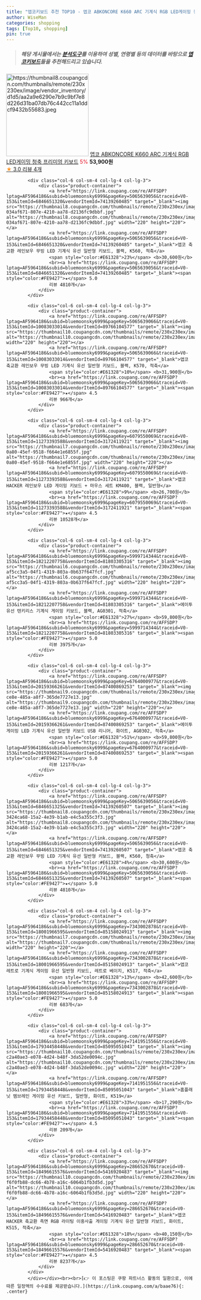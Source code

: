 ```yaml
---
title: "앱코키보드 추천 TOP10 - 앱코 ABKONCORE K660 ARC 기계식 RGB LED게이밍 청축 프리미엄 키보드"
author: WiseMan
categories: shopping
tags: [Top10, shopping]
pin: true
---
```


> ##### 해당 게시물에서는 [**분석도구**](https://itemscout.io/)를 이용하여 **성별**, **연령별** 등의 데이터를 바탕으로 [**앱코키보드**](https://link.coupang.com/a/baae76)들을 추천해드리고 있습니다.
<div class="container"><div class="row">
            <div class="col-6 col-sm-4 col-lg-4 col-lg-3">
                <div class="product-container">
                    <a href="https://link.coupang.com/re/AFFSDP?lptag=AF5964186&subid=bluemoonsky6999&pageKey=7668484801&traceid=V0-153&itemId=20450219415&vendorItemId=87530575033" target="_blank"><img src="https://thumbnail8.coupangcdn.com/thumbnails/remote/230x230ex/image/vendor_inventory/d1d5/aa2a9e6290e7b9c9bf7e8d226d31ba07db76c442cc11a1ddcf9432b55683.jpeg" alt="https://thumbnail8.coupangcdn.com/thumbnails/remote/230x230ex/image/vendor_inventory/d1d5/aa2a9e6290e7b9c9bf7e8d226d31ba07db76c442cc11a1ddcf9432b55683.jpeg" width="220" height="220"></a>
                    <a href="https://link.coupang.com/re/AFFSDP?lptag=AF5964186&subid=bluemoonsky6999&pageKey=7668484801&traceid=V0-153&itemId=20450219415&vendorItemId=87530575033" target="_blank">앱코 ABKONCORE K660 ARC 기계식 RGB LED게이밍 청축 프리미엄 키보드</a>
                    <span style="color:#E61328">5%</span> <b>53,900원</b>
                    <br><a href="https://link.coupang.com/re/AFFSDP?lptag=AF5964186&subid=bluemoonsky6999&pageKey=7668484801&traceid=V0-153&itemId=20450219415&vendorItemId=87530575033" target="_blank"><span style="color:#FE9427">★</span> 3.0
                    리뷰 4개</a>
                </div>
            </div>
            
            <div class="col-6 col-sm-4 col-lg-4 col-lg-3">
                <div class="product-container">
                    <a href="https://link.coupang.com/re/AFFSDP?lptag=AF5964186&subid=bluemoonsky6999&pageKey=5065639056&traceid=V0-153&itemId=6846651320&vendorItemId=74139260485" target="_blank"><img src="https://thumbnail8.coupangcdn.com/thumbnails/remote/230x230ex/image/retail/images/1223427021514173-034af671-807e-4210-aa78-d2136fc9dbbf.jpg" alt="https://thumbnail8.coupangcdn.com/thumbnails/remote/230x230ex/image/retail/images/1223427021514173-034af671-807e-4210-aa78-d2136fc9dbbf.jpg" width="220" height="220"></a>
                    <a href="https://link.coupang.com/re/AFFSDP?lptag=AF5964186&subid=bluemoonsky6999&pageKey=5065639056&traceid=V0-153&itemId=6846651320&vendorItemId=74139260485" target="_blank">앱코 축교환 레인보우 무빙 LED 기계식 유선 일반형 키보드, 블랙, K560, 적축</a>
                    <span style="color:#E61328">23%</span> <b>30,600원</b>
                    <br><a href="https://link.coupang.com/re/AFFSDP?lptag=AF5964186&subid=bluemoonsky6999&pageKey=5065639056&traceid=V0-153&itemId=6846651320&vendorItemId=74139260485" target="_blank"><span style="color:#FE9427">★</span> 5.0
                    리뷰 4810개</a>
                </div>
            </div>
            
            <div class="col-6 col-sm-4 col-lg-4 col-lg-3">
                <div class="product-container">
                    <a href="https://link.coupang.com/re/AFFSDP?lptag=AF5964186&subid=bluemoonsky6999&pageKey=5065639066&traceid=V0-153&itemId=10083033014&vendorItemId=89766104577" target="_blank"><img src="https://thumbnail10.coupangcdn.com/thumbnails/remote/230x230ex/image/vendor_inventory/76a8/904bfbbeddabcd6a58eed1faf1e9f2df40520375bf5eb88bf03e1178c379.jpeg" alt="https://thumbnail10.coupangcdn.com/thumbnails/remote/230x230ex/image/vendor_inventory/76a8/904bfbbeddabcd6a58eed1faf1e9f2df40520375bf5eb88bf03e1178c379.jpeg" width="220" height="220"></a>
                    <a href="https://link.coupang.com/re/AFFSDP?lptag=AF5964186&subid=bluemoonsky6999&pageKey=5065639066&traceid=V0-153&itemId=10083033014&vendorItemId=89766104577" target="_blank">앱코 축교환 레인보우 무빙 LED 기계식 유선 일반형 키보드, 블랙, K570, 적축</a>
                    <span style="color:#E61328">10%</span> <b>31,900원</b>
                    <br><a href="https://link.coupang.com/re/AFFSDP?lptag=AF5964186&subid=bluemoonsky6999&pageKey=5065639066&traceid=V0-153&itemId=10083033014&vendorItemId=89766104577" target="_blank"><span style="color:#FE9427">★</span> 4.5
                    리뷰 966개</a>
                </div>
            </div>
            
            <div class="col-6 col-sm-4 col-lg-4 col-lg-3">
                <div class="product-container">
                    <a href="https://link.coupang.com/re/AFFSDP?lptag=AF5964186&subid=bluemoonsky6999&pageKey=6079550069&traceid=V0-153&itemId=11273393588&vendorItemId=3172411921" target="_blank"><img src="https://thumbnail7.coupangcdn.com/thumbnails/remote/230x230ex/image/retail/images/2017/06/20/9/1/bd6fc15c-0a80-45ef-9518-f664e1e6855f.jpg" alt="https://thumbnail7.coupangcdn.com/thumbnails/remote/230x230ex/image/retail/images/2017/06/20/9/1/bd6fc15c-0a80-45ef-9518-f664e1e6855f.jpg" width="220" height="220"></a>
                    <a href="https://link.coupang.com/re/AFFSDP?lptag=AF5964186&subid=bluemoonsky6999&pageKey=6079550069&traceid=V0-153&itemId=11273393588&vendorItemId=3172411921" target="_blank">앱코 HACKER 레인보우 LED 게이밍 키보드 + 마우스 세트 KM400, 블랙, 일반형</a>
                    <span style="color:#E61328">9%</span> <b>26,700원</b>
                    <br><a href="https://link.coupang.com/re/AFFSDP?lptag=AF5964186&subid=bluemoonsky6999&pageKey=6079550069&traceid=V0-153&itemId=11273393588&vendorItemId=3172411921" target="_blank"><span style="color:#FE9427">★</span> 4.5
                    리뷰 10528개</a>
                </div>
            </div>
            
            <div class="col-6 col-sm-4 col-lg-4 col-lg-3">
                <div class="product-container">
                    <a href="https://link.coupang.com/re/AFFSDP?lptag=AF5964186&subid=bluemoonsky6999&pageKey=5999714344&traceid=V0-153&itemId=18212207758&vendorItemId=81803305316" target="_blank"><img src="https://thumbnail6.coupangcdn.com/thumbnails/remote/230x230ex/image/retail/images/94702577415712-af5cc3a5-04f1-4319-803a-0b637f647fcf.jpg" alt="https://thumbnail6.coupangcdn.com/thumbnails/remote/230x230ex/image/retail/images/94702577415712-af5cc3a5-04f1-4319-803a-0b637f647fcf.jpg" width="220" height="220"></a>
                    <a href="https://link.coupang.com/re/AFFSDP?lptag=AF5964186&subid=bluemoonsky6999&pageKey=5999714344&traceid=V0-153&itemId=18212207758&vendorItemId=81803305316" target="_blank">에이투 유선 텐키리스 기계식 게이밍 키보드, 블랙, AG0301, 적축</a>
                    <span style="color:#E61328">27%</span> <b>59,800원</b>
                    <br><a href="https://link.coupang.com/re/AFFSDP?lptag=AF5964186&subid=bluemoonsky6999&pageKey=5999714344&traceid=V0-153&itemId=18212207758&vendorItemId=81803305316" target="_blank"><span style="color:#FE9427">★</span> 5.0
                    리뷰 3975개</a>
                </div>
            </div>
            
            <div class="col-6 col-sm-4 col-lg-4 col-lg-3">
                <div class="product-container">
                    <a href="https://link.coupang.com/re/AFFSDP?lptag=AF5964186&subid=bluemoonsky6999&pageKey=6764000977&traceid=V0-153&itemId=20159366261&vendorItemId=87400869253" target="_blank"><img src="https://thumbnail9.coupangcdn.com/thumbnails/remote/230x230ex/image/retail/images/2023/10/10/9/6/0e75755b-ce8e-485a-a8f7-365de7727e13.jpg" alt="https://thumbnail9.coupangcdn.com/thumbnails/remote/230x230ex/image/retail/images/2023/10/10/9/6/0e75755b-ce8e-485a-a8f7-365de7727e13.jpg" width="220" height="220"></a>
                    <a href="https://link.coupang.com/re/AFFSDP?lptag=AF5964186&subid=bluemoonsky6999&pageKey=6764000977&traceid=V0-153&itemId=20159366261&vendorItemId=87400869253" target="_blank">에이투 게이밍 LED 기계식 유선 일반형 키보드 USB 리니어, 화이트, AG0302, 적축</a>
                    <span style="color:#E61328">51%</span> <b>59,800원</b>
                    <br><a href="https://link.coupang.com/re/AFFSDP?lptag=AF5964186&subid=bluemoonsky6999&pageKey=6764000977&traceid=V0-153&itemId=20159366261&vendorItemId=87400869253" target="_blank"><span style="color:#FE9427">★</span> 5.0
                    리뷰 1217개</a>
                </div>
            </div>
            
            <div class="col-6 col-sm-4 col-lg-4 col-lg-3">
                <div class="product-container">
                    <a href="https://link.coupang.com/re/AFFSDP?lptag=AF5964186&subid=bluemoonsky6999&pageKey=5065639056&traceid=V0-153&itemId=6846651325&vendorItemId=74139260507" target="_blank"><img src="https://thumbnail8.coupangcdn.com/thumbnails/remote/230x230ex/image/retail/images/2351217200487720-3424ca68-15a2-4e39-b1ab-e4c5a355c3f3.jpg" alt="https://thumbnail8.coupangcdn.com/thumbnails/remote/230x230ex/image/retail/images/2351217200487720-3424ca68-15a2-4e39-b1ab-e4c5a355c3f3.jpg" width="220" height="220"></a>
                    <a href="https://link.coupang.com/re/AFFSDP?lptag=AF5964186&subid=bluemoonsky6999&pageKey=5065639056&traceid=V0-153&itemId=6846651325&vendorItemId=74139260507" target="_blank">앱코 축교환 레인보우 무빙 LED 기계식 유선 일반형 키보드, 블랙, K560, 청축</a>
                    <span style="color:#E61328">4%</span> <b>30,600원</b>
                    <br><a href="https://link.coupang.com/re/AFFSDP?lptag=AF5964186&subid=bluemoonsky6999&pageKey=5065639056&traceid=V0-153&itemId=6846651325&vendorItemId=74139260507" target="_blank"><span style="color:#FE9427">★</span> 5.0
                    리뷰 4810개</a>
                </div>
            </div>
            
            <div class="col-6 col-sm-4 col-lg-4 col-lg-3">
                <div class="product-container">
                    <a href="https://link.coupang.com/re/AFFSDP?lptag=AF5964186&subid=bluemoonsky6999&pageKey=7343002878&traceid=V0-153&itemId=18001966595&vendorItemId=85158024913" target="_blank"><img src="https://thumbnail7.coupangcdn.com/thumbnails/remote/230x230ex/image/rs_quotation_api/sdme67jv/fddf004aa3dd42cbacc40187a83982b1.jpg" alt="https://thumbnail7.coupangcdn.com/thumbnails/remote/230x230ex/image/rs_quotation_api/sdme67jv/fddf004aa3dd42cbacc40187a83982b1.jpg" width="220" height="220"></a>
                    <a href="https://link.coupang.com/re/AFFSDP?lptag=AF5964186&subid=bluemoonsky6999&pageKey=7343002878&traceid=V0-153&itemId=18001966595&vendorItemId=85158024913" target="_blank">앱코 레트로 기계식 게이밍 유선 일반형 키보드, 레트로 베이지, K517, 적축</a>
                    <span style="color:#E61328">13%</span> <b>42,600원</b>
                    <br><a href="https://link.coupang.com/re/AFFSDP?lptag=AF5964186&subid=bluemoonsky6999&pageKey=7343002878&traceid=V0-153&itemId=18001966595&vendorItemId=85158024913" target="_blank"><span style="color:#FE9427">★</span> 5.0
                    리뷰 683개</a>
                </div>
            </div>
            
            <div class="col-6 col-sm-4 col-lg-4 col-lg-3">
                <div class="product-container">
                    <a href="https://link.coupang.com/re/AFFSDP?lptag=AF5964186&subid=bluemoonsky6999&pageKey=7141951556&traceid=V0-153&itemId=17934458448&vendorItemId=85095051043" target="_blank"><img src="https://thumbnail10.coupangcdn.com/thumbnails/remote/230x230ex/image/retail/images/4526189263354809-c2a40ae3-e078-4d24-b48f-3da52de0094c.jpg" alt="https://thumbnail10.coupangcdn.com/thumbnails/remote/230x230ex/image/retail/images/4526189263354809-c2a40ae3-e078-4d24-b48f-3da52de0094c.jpg" width="220" height="220"></a>
                    <a href="https://link.coupang.com/re/AFFSDP?lptag=AF5964186&subid=bluemoonsky6999&pageKey=7141951556&traceid=V0-153&itemId=17934458448&vendorItemId=85095051043" target="_blank">홈플래닛 멤브레인 게이밍 유선 키보드, 일반형, 화이트, K519</a>
                    <span style="color:#E61328">33%</span> <b>17,290원</b>
                    <br><a href="https://link.coupang.com/re/AFFSDP?lptag=AF5964186&subid=bluemoonsky6999&pageKey=7141951556&traceid=V0-153&itemId=17934458448&vendorItemId=85095051043" target="_blank"><span style="color:#FE9427">★</span> 4.5
                    리뷰 209개</a>
                </div>
            </div>
            
            <div class="col-6 col-sm-4 col-lg-4 col-lg-3">
                <div class="product-container">
                    <a href="https://link.coupang.com/re/AFFSDP?lptag=AF5964186&subid=bluemoonsky6999&pageKey=286652670&traceid=V0-153&itemId=18496615576&vendorItemId=5416920483" target="_blank"><img src="https://thumbnail10.coupangcdn.com/thumbnails/remote/230x230ex/image/retail/images/8843710914525526-f6f0fb88-dc66-4b78-a16c-6064b1fb3d5d.jpg" alt="https://thumbnail10.coupangcdn.com/thumbnails/remote/230x230ex/image/retail/images/8843710914525526-f6f0fb88-dc66-4b78-a16c-6064b1fb3d5d.jpg" width="220" height="220"></a>
                    <a href="https://link.coupang.com/re/AFFSDP?lptag=AF5964186&subid=bluemoonsky6999&pageKey=286652670&traceid=V0-153&itemId=18496615576&vendorItemId=5416920483" target="_blank">앱코 HACKER 축교환 측면 RGB 라이팅 이중사출 게이밍 기계식 유선 일반형 키보드, 화이트, K515, 적축</a>
                    <span style="color:#E61328">18%</span> <b>40,150원</b>
                    <br><a href="https://link.coupang.com/re/AFFSDP?lptag=AF5964186&subid=bluemoonsky6999&pageKey=286652670&traceid=V0-153&itemId=18496615576&vendorItemId=5416920483" target="_blank"><span style="color:#FE9427">★</span> 4.5
                    리뷰 8237개</a>
                </div>
            </div>
            </div></div><br><br>[👉 이 포스팅은 쿠팡 파트너스 활동의 일환으로, 이에 따른 일정액의 수수료를 제공받습니다.](https://link.coupang.com/a/baae76){: .center}